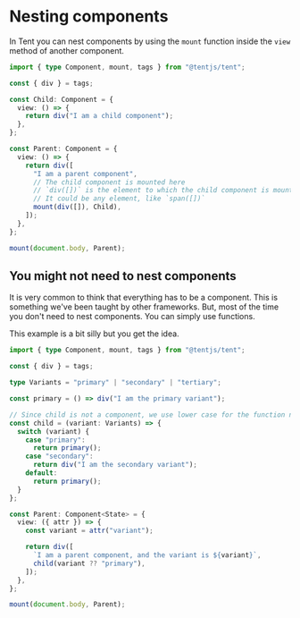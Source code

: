 # Nesting components

In Tent you can nest components by using the `mount` function inside the `view` method of another component.

```typescript
import { type Component, mount, tags } from "@tentjs/tent";

const { div } = tags;

const Child: Component = {
  view: () => {
    return div("I am a child component");
  },
};

const Parent: Component = {
  view: () => {
    return div([
      "I am a parent component",
      // The child component is mounted here
      // `div([])` is the element to which the child component is mounted.
      // It could be any element, like `span([])`
      mount(div([]), Child),
    ]);
  },
};

mount(document.body, Parent);
```

## You might not need to nest components

It is very common to think that everything has to be a component. This is something we've been taught by other frameworks. But, most of the time you don't need to nest components. You can simply use functions.

This example is a bit silly but you get the idea.

```typescript
import { type Component, mount, tags } from "@tentjs/tent";

const { div } = tags;

type Variants = "primary" | "secondary" | "tertiary";

const primary = () => div("I am the primary variant");

// Since child is not a component, we use lower case for the function name
const child = (variant: Variants) => {
  switch (variant) {
    case "primary":
      return primary();
    case "secondary":
      return div("I am the secondary variant");
    default:
      return primary();
  }
};

const Parent: Component<State> = {
  view: ({ attr }) => {
    const variant = attr("variant");

    return div([
      `I am a parent component, and the variant is ${variant}`,
      child(variant ?? "primary"),
    ]);
  },
};

mount(document.body, Parent);
```
